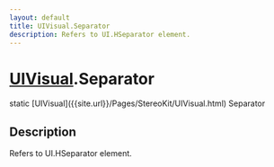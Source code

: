 ```yaml
---
layout: default
title: UIVisual.Separator
description: Refers to UI.HSeparator element.
---
```

# [UIVisual]({{site.url}}/Pages/StereoKit/UIVisual.html).Separator

<div class='signature' markdown='1'>
static [UIVisual]({{site.url}}/Pages/StereoKit/UIVisual.html) Separator
</div>

## Description
Refers to UI.HSeparator element.

